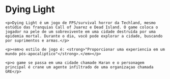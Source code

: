 # <!DOCTYPE html>
<html lang="pt-br">
    <h1>Dying Light</h1>

    <p>Dying Light é um jogo de FPS/survival horror da Techland, mesmo estúdio das franquias Call of Juarez e Dead Island. O game coloca o jogador na pele de um sobrevivente em uma cidade destruída por uma epidemia mortal. Durante o dia, você pode explorar a cidade, buscando por suprimentos e armas.</p>

    <p><em>o estilo de jogo é: <strong>"Proporcionar uma experiencia em um mundo pós-apocaliptico"</strong>.</em></p>

    <p>o game se passa em uma cidade chamade Haran e o personagem principal é crane um agente infiltrado de uma organizaçao chamada GRE</p>

</html>
